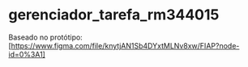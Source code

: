 # gerenciador_tarefa_rm344015
Baseado no protótipo: [https://www.figma.com/file/knytjAN1Sb4DYxtMLNv8xw/FIAP?node-id=0%3A1]
